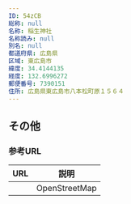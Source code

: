 ```yaml
---
ID: 54zCB
総称: null
名称: 稲生神社
名称読み: null
別名: null
都道府県: 広島県
区域: 東広島市
緯度: 34.4144135
経度: 132.6996272
郵便番号: 7390151
住所: 広島県東広島市八本松町原１５６４
---
```


## その他

### 参考URL

| URL | 説明          |
| --- | ------------- |
|     | OpenStreetMap |
